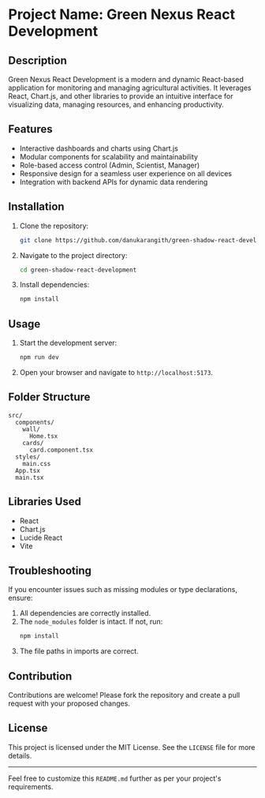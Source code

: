 # Project Name: Green Nexus React Development

## Description
Green Nexus React Development is a modern and dynamic React-based application for monitoring and managing agricultural activities. It leverages React, Chart.js, and other libraries to provide an intuitive interface for visualizing data, managing resources, and enhancing productivity.

## Features
- Interactive dashboards and charts using Chart.js
- Modular components for scalability and maintainability
- Role-based access control (Admin, Scientist, Manager)
- Responsive design for a seamless user experience on all devices
- Integration with backend APIs for dynamic data rendering

## Installation
1. Clone the repository:
    ```bash
    git clone https://github.com/danukarangith/green-shadow-react-development.git
    ```
2. Navigate to the project directory:
    ```bash
    cd green-shadow-react-development
    ```
3. Install dependencies:
    ```bash
    npm install
    ```

## Usage
1. Start the development server:
    ```bash
    npm run dev
    ```
2. Open your browser and navigate to `http://localhost:5173`.

## Folder Structure
```
src/
  components/
    wall/
      Home.tsx
    cards/
      card.component.tsx
  styles/
    main.css
  App.tsx
  main.tsx
```

## Libraries Used
- React
- Chart.js
- Lucide React
- Vite

## Troubleshooting
If you encounter issues such as missing modules or type declarations, ensure:
1. All dependencies are correctly installed.
2. The `node_modules` folder is intact. If not, run:
    ```bash
    npm install
    ```
3. The file paths in imports are correct.

## Contribution
Contributions are welcome! Please fork the repository and create a pull request with your proposed changes.

## License
This project is licensed under the MIT License. See the `LICENSE` file for more details.

---

Feel free to customize this `README.md` further as per your project's requirements.

